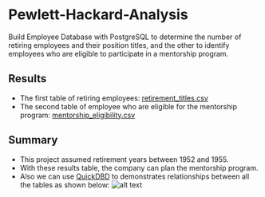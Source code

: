 # Pewlett-Hackard-Analysis
Build Employee Database with PostgreSQL to determine the number of retiring employees and their position titles, and the other to identify employees who are eligible to participate in a mentorship program. 

## Results
- The first table of retiring employees: [retirement_titles.csv](../main/Data/retirement_titles.csv)
- The second table of employee who are eligible for the mentorship program: [mentorship_eligibility.csv](../main/Data/mentorship_eligibility.csv)

## Summary
- This project assumed retirement years between 1952 and 1955.
- With these results table, the company can plan the mentorship program.
- Also we can use [QuickDBD](https://app.quickdatabasediagrams.com/#/) to demonstrates relationships between all the tables as shown below:
![alt text](../main/EmployeeDB.png "EmployeeDB")

